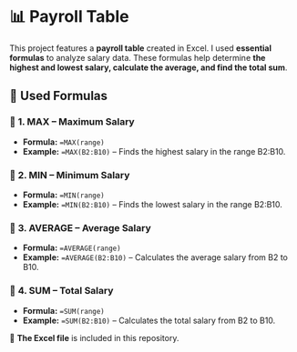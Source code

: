 # 📊 Payroll Table  

This project features a **payroll table** created in Excel. I used **essential formulas** to analyze salary data. These formulas help determine **the highest and lowest salary, calculate the average, and find the total sum**.  

## 📌 Used Formulas  

### 🔹 **1. MAX – Maximum Salary**  
- **Formula:** `=MAX(range)`  
- **Example:** `=MAX(B2:B10)` – Finds the highest salary in the range B2:B10.  

### 🔹 **2. MIN – Minimum Salary**  
- **Formula:** `=MIN(range)`  
- **Example:** `=MIN(B2:B10)` – Finds the lowest salary in the range B2:B10.  

### 🔹 **3. AVERAGE – Average Salary**  
- **Formula:** `=AVERAGE(range)`  
- **Example:** `=AVERAGE(B2:B10)` – Calculates the average salary from B2 to B10.  

### 🔹 **4. SUM – Total Salary**  
- **Formula:** `=SUM(range)`  
- **Example:** `=SUM(B2:B10)` – Calculates the total salary from B2 to B10.  

📂 **The Excel file** is included in this repository.  
